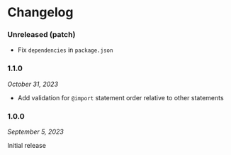 # Changelog

### Unreleased (patch)

- Fix `dependencies` in `package.json`

### 1.1.0

_October 31, 2023_

- Add validation for `@import` statement order relative to other statements

### 1.0.0

_September 5, 2023_

Initial release
